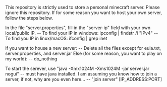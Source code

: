 This repository is strictly used to store a personal minecraft server. Please ignore this repository.
If for some reason you want to host your own server, follow the steps below.

In the file "server.properties", fill in the "server-ip" field with your own local/public IP.
-- To find your IP in windows: ipconfig | findstr /i "IPv4"
-- To find you IP in linux/macOS: ifconfig | grep inet

If you want to house a new server:
-- Delete all the files except for eula.txt, server.properties, and server.jar
Else (for some reason, you want to play on my world):
-- do_nothing

To start the serever, use "java -Xmx1024M -Xms1024M -jar server.jar nogui" -- must have java installed.
I am assuming you know how to join a server, if not, why are you even here... 
-- "join server" [IP_ADDRESS:PORT]
